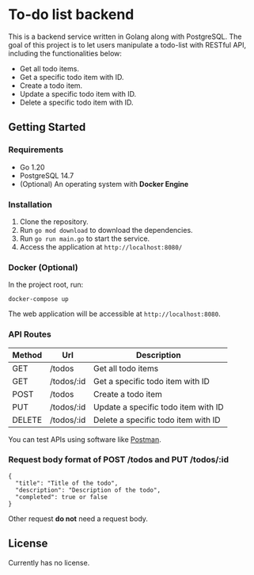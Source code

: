# To-do list backend
This is a backend service written in Golang along with PostgreSQL. The goal of this project is to let users manipulate a todo-list with RESTful API, including the functionalities below:
- Get all todo items.
- Get a specific todo item with ID.
- Create a todo item.
- Update a specific todo item with ID.
- Delete a specific todo item with ID. 

## Getting Started
### Requirements
- Go 1.20
- PostgreSQL 14.7
- (Optional) An operating system with **Docker Engine**

### Installation
1. Clone the repository.
2. Run `go mod download` to download the dependencies.
3. Run `go run main.go` to start the service.
4. Access the application at `http://localhost:8080/`

### Docker (Optional)
In the project root, run:
```
docker-compose up
```
The web application will be accessible at `http://localhost:8080`.

### API Routes
| Method | Url                 | Description                         |
| ------ | ------------------- | ----------------------------------- |
| GET    | /todos              | Get all todo items                  | 
| GET    | /todos/:id          | Get a specific todo item with ID    |
| POST   | /todos              | Create a todo item                  |
| PUT    | /todos/:id          | Update a specific todo item with ID |
| DELETE | /todos/:id          | Delete a specific todo item with ID |

You can test APIs using software like [Postman](https://www.postman.com/).

### Request body format of **POST /todos** and **PUT /todos/:id**
```
{
  "title": "Title of the todo",
  "description": "Description of the todo",
  "completed": true or false
}
```

Other request **do not** need a request body.

## License
Currently has no license.